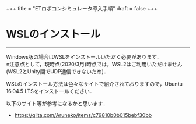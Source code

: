 +++
title = "ETロボコンシミュレータ導入手順"
draft = false
+++

# WSLのインストール

------

Windows版の場合はWSLをインストールいただく必要があります．  
※注意点として，現時点(2020/3月)時点では，WSL2はご利用いただけません(WSL2とUnity間でUDP通信できないため)．

WSLのインストール方法は色々なサイトで紹介されておりますので，Ubuntu 16.04.5 LTSをインストールください．

以下のサイト等が参考になるかと思います．

- https://qiita.com/Aruneko/items/c79810b0b015bebf30bb